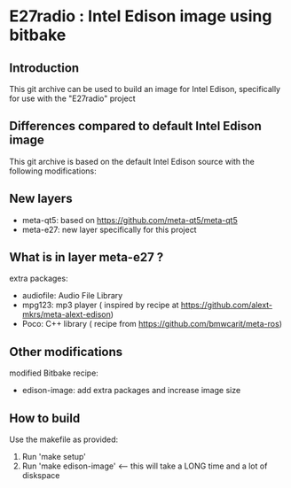 # E27radio : Intel Edison image using bitbake

## Introduction
This git archive can be used to build an image for Intel Edison, specifically for use with the "E27radio" project

## Differences compared to default Intel Edison image
This git archive is based on the default Intel Edison source with the following modifications:

## New layers
* meta-qt5: based on https://github.com/meta-qt5/meta-qt5
* meta-e27: new layer specifically for this project

## What is in layer meta-e27 ?

extra packages:
* audiofile: Audio File Library
* mpg123: mp3 player ( inspired by recipe at https://github.com/alext-mkrs/meta-alext-edison)
* Poco: C++ library  ( recipe from https://github.com/bmwcarit/meta-ros)

## Other modifications
modified Bitbake recipe:
* edison-image: add extra packages and increase image size

## How to build
Use the makefile as provided:

1. Run 'make setup'
2. Run 'make edison-image'  <-- this will take a LONG time and a lot of diskspace

